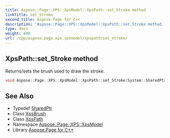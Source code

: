 ```yaml
---
title: Aspose::Page::XPS::XpsModel::XpsPath::set_Stroke method
linktitle: set_Stroke
second_title: Aspose.Page for C++
description: 'Aspose::Page::XPS::XpsModel::XpsPath::set_Stroke method. Returns/sets the brush used to draw the stroke in C++.'
type: docs
weight: 600
url: /cpp/aspose.page.xps.xpsmodel/xpspath/set_stroke/
---
```

## XpsPath::set_Stroke method


Returns/sets the brush used to draw the stroke.

```cpp
void Aspose::Page::XPS::XpsModel::XpsPath::set_Stroke(System::SharedPtr<XpsBrush> value)
```

## See Also

* Typedef [SharedPtr](../../../system/sharedptr/)
* Class [XpsBrush](../../xpsbrush/)
* Class [XpsPath](../)
* Namespace [Aspose::Page::XPS::XpsModel](../../)
* Library [Aspose.Page for C++](../../../)
